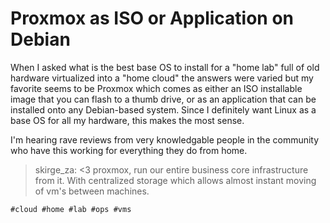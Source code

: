 # Proxmox as ISO or Application on Debian

When I asked what is the best base OS to install for a "home lab" full
of old hardware virtualized into a "home cloud" the answers were varied
but my favorite seems to be Proxmox which comes as either an ISO
installable image that you can flash to a thumb drive, or as an
application that can be installed onto any Debian-based system. Since I
definitely want Linux as a base OS for all my hardware, this makes the
most sense.

I'm hearing rave reviews from very knowledgable people in the community
who have this working for everything they do from home.

> skirge_za: <3 proxmox, run our entire business core infrastructure
> from it. With centralized storage which allows almost instant moving
> of vm's between machines.

    #cloud #home #lab #ops #vms

